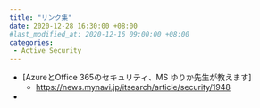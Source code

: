 ```yaml
---
title: "リンク集"
date: 2020-12-28 16:30:00 +08:00
#last_modified_at: 2020-12-16 09:00:00 +08:00
categories: 
 - Active Security
---
```


+ [AzureとOffice 365のセキュリティ、MS ゆりか先生が教えます]
    - https://news.mynavi.jp/itsearch/article/security/1948
+ 
